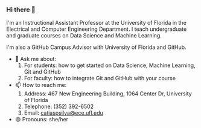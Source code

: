 ### Hi there 👋

I'm an Instructional Assistant Professor at the University of Florida in the Electrical and Computer Engineering Department. I teach undergraduate and graduate courses on Data Science and Machine Learning.

I'm also a GitHub Campus Advisor with University of Florida and GitHub.

- 💬 Ask me about: 
  1. For students: how to get started on Data Science, Machine Learning, Git and GitHub
  2. For faculty: how to integrate Git and GitHub with your course
- 📫 How to reach me: 
  1. Address: 467 New Engineering Building, 1064 Center Dr, University of Florida
  2. Telephone: (352) 392-6502
  3. Email: catiaspsilva@ece.ufl.edu
- 😄 Pronouns: she/her

<!--
**catiaspsilva/catiaspsilva** is a ✨ _special_ ✨ repository because its `README.md` (this file) appears on your GitHub profile.

Here are some ideas to get you started:

- 🔭 I’m currently working on ...
- 🌱 I’m currently learning ...
- 👯 I’m looking to collaborate on ...
- 🤔 I’m looking for help with ...
- 💬 Ask me about ...
- 📫 How to reach me: ...
- 😄 Pronouns: ...
- ⚡ Fun fact: ...
-->
